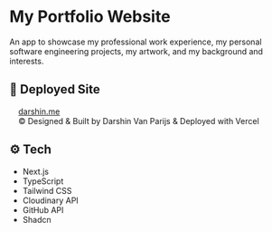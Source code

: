 # <a name="introduction">My Portfolio Website</a>
An app to showcase my professional work experience, my personal software engineering projects, my artwork, and my background and interests.

## <a name="tech">🚀 Deployed Site</a>
&nbsp;&nbsp;&nbsp;&nbsp;[darshin.me](https://www.darshin.me)\
&nbsp;&nbsp;&nbsp;&nbsp;© Designed & Built by Darshin Van Parijs & Deployed with Vercel

## <a name="tech">⚙️ Tech</a>
- Next.js
- TypeScript
- Tailwind CSS
- Cloudinary API
- GitHub API
- Shadcn

